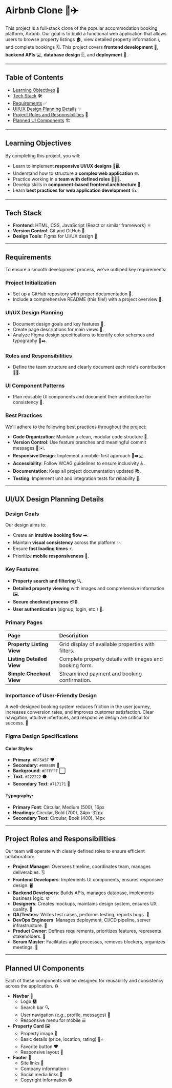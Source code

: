 # Airbnb Clone 🏡✈️

This project is a full-stack clone of the popular accommodation booking platform, Airbnb. Our goal is to build a functional web application that allows users to browse property listings 🏠, view detailed property information ℹ️, and complete bookings 🗓️. This project covers **frontend development** 🎨, **backend APIs** 💻, **database design** 🗄️, and **deployment** 🚀.

---

## Table of Contents

* [Learning Objectives](#learning-objectives) 🧠
* [Tech Stack](#tech-stack) 🛠️
* [Requirements](#requirements) ✅
* [UI/UX Design Planning Details](#ui/ux-design-planning-details) ✨
* [Project Roles and Responsibilities](#project-roles-and-responsibilities) 🤝
* [Planned UI Components](#planned-ui-components) 🏗️

---

## Learning Objectives

By completing this project, you will:

* Learn to implement **responsive UI/UX designs** 📱🖥️.
* Understand how to structure a **complex web application** 🌐.
* Practice working in a **team with defined roles** 🧑‍🤝‍🧑.
* Develop skills in **component-based frontend architecture** 🧩.
* Learn **best practices for web application development** 👍.

---

## Tech Stack

* **Frontend**: HTML, CSS, JavaScript (React or similar framework) ⚛️
* **Version Control**: Git and GitHub 🐙
* **Design Tools**: Figma for UI/UX design 📐

---

## Requirements

To ensure a smooth development process, we've outlined key requirements:

### Project Initialization

* Set up a GitHub repository with proper documentation 📂.
* Include a comprehensive README (this file!) with a project overview 📝.

### UI/UX Design Planning

* Document design goals and key features 🎯.
* Create page descriptions for main views 📄.
* Analyze Figma design specifications to identify color schemes and typography 🎨✒️.

### Roles and Responsibilities

* Define the team structure and clearly document each role's contribution 🧑‍💻.

### UI Component Patterns

* Plan reusable UI components and document their architecture for consistency 🧱.

### Best Practices

We'll adhere to the following best practices throughout the project:

* **Code Organization**: Maintain a clean, modular code structure 🧹.
* **Version Control**: Use feature branches and meaningful commit messages 🌳✉️.
* **Responsive Design**: Implement a mobile-first approach 📱➡️💻.
* **Accessibility**: Follow WCAG guidelines to ensure inclusivity ♿.
* **Documentation**: Keep all project documentation updated 📚.
* **Testing**: Implement unit and integration tests for reliability 🧪.

---

## UI/UX Design Planning Details

### Design Goals

Our design aims to:

* Create an **intuitive booking flow** ➡️.
* Maintain **visual consistency** across the platform ✨.
* Ensure **fast loading times** ⚡.
* Prioritize **mobile responsiveness** 🤳.

### Key Features

* **Property search and filtering** 🔍.
* **Detailed property viewing** with images and comprehensive information 🖼️.
* **Secure checkout process** 💳🔒.
* **User authentication** (signup, login, etc.) 🔐.

### Primary Pages

| Page                  | Description                                            |
| :-------------------- | :----------------------------------------------------- |
| **Property Listing View** | Grid display of available properties with filters.     |
| **Listing Detailed View** | Complete property details with images and booking form. |
| **Simple Checkout View** | Streamlined payment and booking confirmation.          |

### Importance of User-Friendly Design

A well-designed booking system reduces friction in the user journey, increases conversion rates, and improves customer satisfaction. Clear navigation, intuitive interfaces, and responsive design are critical for success. 💖

### Figma Design Specifications

#### Color Styles:

* **Primary**: `#FF5A5F` ❤️
* **Secondary**: `#008489` 💙
* **Background**: `#FFFFFF` ⬜
* **Text**: `#222222` ⚫
* **Secondary Text**: `#717171` 🩶

#### Typography:

* **Primary Font**: Circular, Medium (500), 16px
* **Headings**: Circular, Bold (700), 24px-32px
* **Secondary Text**: Circular, Book (400), 14px

---

## Project Roles and Responsibilities

Our team will operate with clearly defined roles to ensure efficient collaboration:

* **Project Manager**: Oversees timeline, coordinates team, manages deliverables. 🗓️
* **Frontend Developers**: Implements UI components, ensures responsive design. 🖥️
* **Backend Developers**: Builds APIs, manages database, implements business logic. ⚙️
* **Designers**: Creates mockups, maintains design system, ensures UX quality. 🎨
* **QA/Testers**: Writes test cases, performs testing, reports bugs. 🐞
* **DevOps Engineers**: Manages deployment, CI/CD pipeline, server infrastructure. 🚀
* **Product Owner**: Defines requirements, prioritizes features, represents stakeholders. 🌟
* **Scrum Master**: Facilitates agile processes, removes blockers, organizes meetings. 🥋

---

## Planned UI Components

Each of these components will be designed for reusability and consistency across the application. ♻️

* **Navbar** 🧭
    * Logo 🅰️
    * Search bar 🔍
    * User navigation (e.g., profile, messages) 👤
    * Responsive menu for mobile ☰
* **Property Card** 🖼️
    * Property image 📸
    * Basic details (price, location, rating) 📍⭐
    * Favorite button ❤️
    * Responsive layout 📏
* **Footer** 🦶
    * Site links 🔗
    * Company information ℹ️
    * Social media links 📱
    * Copyright information ©
